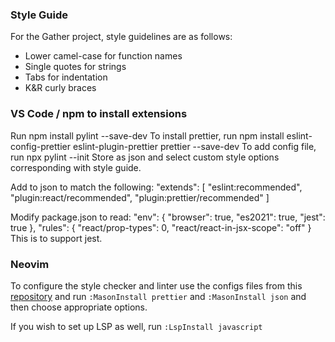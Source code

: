 ### Style Guide

For the Gather project, style guidelines are as follows:
  - Lower camel-case for function names
  - Single quotes for strings
  - Tabs for indentation
  - K&R curly braces
  
### VS Code / npm to install extensions

Run npm install pylint --save-dev
To install prettier, run npm install eslint-config-prettier eslint-plugin-prettier prettier --save-dev
To add config file, run npx pylint --init
Store as json and select custom style options corresponding with style guide.

Add to json to match the following:
    "extends": [
        "eslint:recommended",
        "plugin:react/recommended",
        "plugin:prettier/recommended"
    ]

Modify package.json to read:
  "env": {
    "browser": true,
    "es2021": true,
    "jest": true
  },
  "rules": {
    "react/prop-types": 0,
    "react/react-in-jsx-scope": "off"
  }
This is to support jest.

### Neovim

To configure the style checker and linter use the configs files from this [repository](https://github.com/anarchaworld/dotfiles/tree/main/.config/nvim)
and run `:MasonInstall prettier` and `:MasonInstall json` and then choose appropriate options.

If you wish to set up LSP as well, run `:LspInstall javascript`
